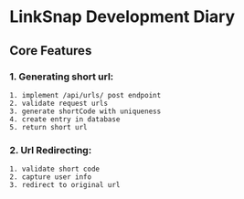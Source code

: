 # LinkSnap Development Diary

## Core Features

### **1. Generating short url:**

```
1. implement /api/urls/ post endpoint
2. validate request urls
3. generate shortCode with uniqueness
4. create entry in database
5. return short url

```

### **2. Url Redirecting:**

```
1. validate short code
2. capture user info
3. redirect to original url
```
